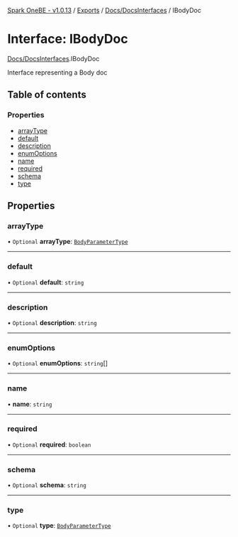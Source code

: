 [Spark OneBE - v1.0.13](../README.md) / [Exports](../modules.md) / [Docs/DocsInterfaces](../modules/Docs_DocsInterfaces.md) / IBodyDoc

# Interface: IBodyDoc

[Docs/DocsInterfaces](../modules/Docs_DocsInterfaces.md).IBodyDoc

Interface representing a Body doc

## Table of contents

### Properties

- [arrayType](Docs_DocsInterfaces.IBodyDoc.md#arraytype)
- [default](Docs_DocsInterfaces.IBodyDoc.md#default)
- [description](Docs_DocsInterfaces.IBodyDoc.md#description)
- [enumOptions](Docs_DocsInterfaces.IBodyDoc.md#enumoptions)
- [name](Docs_DocsInterfaces.IBodyDoc.md#name)
- [required](Docs_DocsInterfaces.IBodyDoc.md#required)
- [schema](Docs_DocsInterfaces.IBodyDoc.md#schema)
- [type](Docs_DocsInterfaces.IBodyDoc.md#type)

## Properties

### arrayType

• `Optional` **arrayType**: [`BodyParameterType`](../enums/Docs_DocsInterfaces.BodyParameterType.md)

___

### default

• `Optional` **default**: `string`

___

### description

• `Optional` **description**: `string`

___

### enumOptions

• `Optional` **enumOptions**: `string`[]

___

### name

• **name**: `string`

___

### required

• `Optional` **required**: `boolean`

___

### schema

• `Optional` **schema**: `string`

___

### type

• `Optional` **type**: [`BodyParameterType`](../enums/Docs_DocsInterfaces.BodyParameterType.md)

